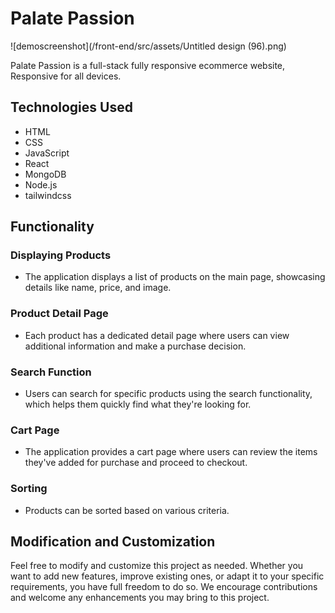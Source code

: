 # Palate Passion

![demoscreenshot](/front-end/src/assets/Untitled design (96).png)

 Palate Passion is a full-stack fully responsive ecommerce website,
Responsive for all devices.


## Technologies Used
* HTML
* CSS
* JavaScript
* React
* MongoDB
* Node.js
* tailwindcss

## Functionality

### Displaying Products
* The application displays a list of products on the main page, showcasing details like name, price, and image.

### Product Detail Page
* Each product has a dedicated detail page where users can view additional information and make a purchase decision.

### Search Function
* Users can search for specific products using the search functionality, which helps them quickly find what they're looking for.

### Cart Page
* The application provides a cart page where users can review the items they've added for purchase and proceed to checkout.

### Sorting
* Products can be sorted based on various criteria.


## Modification and Customization

Feel free to modify and customize this project as needed. Whether you want to add new features, improve existing ones, or adapt it to your specific requirements, you have full freedom to do so. We encourage contributions and welcome any enhancements you may bring to this project.







